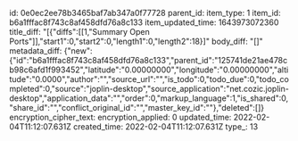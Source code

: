 id: 0e0ec2ee78b3465baf7ab347a0f77728
parent_id: 
item_type: 1
item_id: b6a1fffac8f743c8af458dfd76a8c133
item_updated_time: 1643973072360
title_diff: "[{\"diffs\":[[1,\"Summary Open Ports\"]],\"start1\":0,\"start2\":0,\"length1\":0,\"length2\":18}]"
body_diff: "[]"
metadata_diff: {"new":{"id":"b6a1fffac8f743c8af458dfd76a8c133","parent_id":"125741de21ae478cb98c6afd1f993452","latitude":"0.00000000","longitude":"0.00000000","altitude":"0.0000","author":"","source_url":"","is_todo":0,"todo_due":0,"todo_completed":0,"source":"joplin-desktop","source_application":"net.cozic.joplin-desktop","application_data":"","order":0,"markup_language":1,"is_shared":0,"share_id":"","conflict_original_id":"","master_key_id":""},"deleted":[]}
encryption_cipher_text: 
encryption_applied: 0
updated_time: 2022-02-04T11:12:07.631Z
created_time: 2022-02-04T11:12:07.631Z
type_: 13